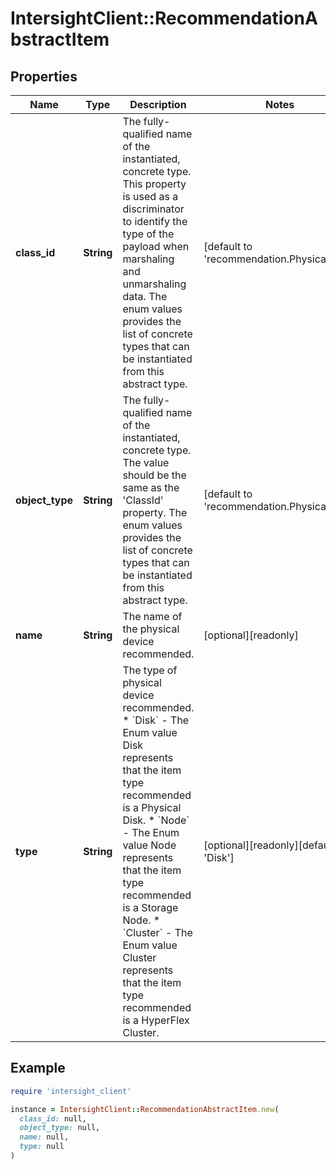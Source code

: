 # IntersightClient::RecommendationAbstractItem

## Properties

| Name | Type | Description | Notes |
| ---- | ---- | ----------- | ----- |
| **class_id** | **String** | The fully-qualified name of the instantiated, concrete type. This property is used as a discriminator to identify the type of the payload when marshaling and unmarshaling data. The enum values provides the list of concrete types that can be instantiated from this abstract type. | [default to &#39;recommendation.PhysicalItem&#39;] |
| **object_type** | **String** | The fully-qualified name of the instantiated, concrete type. The value should be the same as the &#39;ClassId&#39; property. The enum values provides the list of concrete types that can be instantiated from this abstract type. | [default to &#39;recommendation.PhysicalItem&#39;] |
| **name** | **String** | The name of the physical device recommended. | [optional][readonly] |
| **type** | **String** | The type of physical device recommended. * &#x60;Disk&#x60; - The Enum value Disk represents that the item type recommended is a Physical Disk. * &#x60;Node&#x60; - The Enum value Node represents that the item type recommended is a Storage Node. * &#x60;Cluster&#x60; - The Enum value Cluster represents that the item type recommended is a HyperFlex Cluster. | [optional][readonly][default to &#39;Disk&#39;] |

## Example

```ruby
require 'intersight_client'

instance = IntersightClient::RecommendationAbstractItem.new(
  class_id: null,
  object_type: null,
  name: null,
  type: null
)
```

